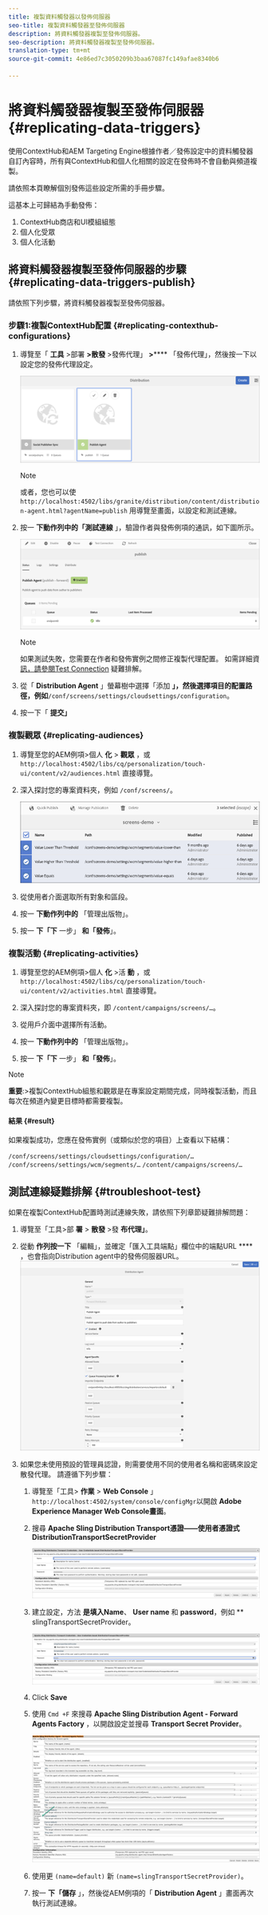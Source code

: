 ```yaml
---
title: 複製資料觸發器以發佈伺服器
seo-title: 複製資料觸發器至發佈伺服器
description: 將資料觸發器複製至發佈伺服器。
seo-description: 將資料觸發器複製至發佈伺服器。
translation-type: tm+mt
source-git-commit: 4e86ed7c3050209b3baa67087fc149afae8340b6

---
```



# 將資料觸發器複製至發佈伺服器 {#replicating-data-triggers}

使用ContextHub和AEM Targeting Engine根據作者／發佈設定中的資料觸發器自訂內容時，所有與ContextHub和個人化相關的設定在發佈時不會自動與頻道複製。

請依照本頁瞭解個別發佈這些設定所需的手冊步驟。

這基本上可歸結為手動發佈：

1. ContextHub商店和UI模組組態
1. 個人化受眾
1. 個人化活動

## 將資料觸發器複製至發佈伺服器的步驟 {#replicating-data-triggers-publish}

請依照下列步驟，將資料觸發器複製至發佈伺服器。

### 步驟1:複製ContextHub配置 {#replicating-contexthub-configurations}

1. 導覽至「 **工具** >部署 **>散發** >發佈代理」 **>****** 「發佈代理」，然後按一下以設定您的發佈代理設定。

   ![image1](/help/user-guide/assets/replicating-triggers/replicating-triggers1.png)

   >[!Note]
   >或者，您也可以使 `http://localhost:4502/libs/granite/distribution/content/distribution-agent.html?agentName=publish` 用導覽至畫面，以設定和測試連線。

1. 按一 **下動作列中的「測試連線** 」，驗證作者與發佈例項的通訊，如下圖所示。

   ![image1](/help/user-guide/assets/replicating-triggers/replicating-triggers2.png)

   >[!Note]
   >如果測試失敗，您需要在作者和發佈實例之間修正複製代理配置。 如需詳細資 [訊，請參閱Test Connection](/help/user-guide/replicating-data-triggers.md#troubleshoot-test) 疑難排解。

1. 從「 **Distribution Agent** 」螢幕樹中選擇「添加 **」，然後選擇項目的配置路徑，例如**`/conf/screens/settings/cloudsettings/configuration`。

1. 按一下「 **提交」**

### 複製觀眾 {#replicating-audiences}

1. 導覽至您的AEM例項>個人 **化** > **觀眾** ，或 `http://localhost:4502/libs/cq/personalization/touch-ui/content/v2/audiences.html` 直接導覽。

1. 深入探討您的專案資料夾，例如 `/conf/screens/`。

   ![image1](/help/user-guide/assets/replicating-triggers/replicating-triggers10.png)

1. 從使用者介面選取所有對象和區段。

1. 按一 **下動作列中的** 「管理出版物」。

1. 按一 **下「下** 一步」 **和「發佈**」。

### 複製活動 {#replicating-activities}

1. 導覽至您的AEM例項>個人 **化** >活 **動** ，或 `http://localhost:4502/libs/cq/personalization/touch-ui/content/v2/activities.html` 直接導覽。

1. 深入探討您的專案資料夾，即 `/content/campaigns/screens/…`。

1. 從用戶介面中選擇所有活動。

1. 按一 **下動作列中的** 「管理出版物」。

1. 按一 **下「下** 一步」 **和「發佈**」。

> [!Note]
> **重要&#x200B;**:>複製ContextHub組態和觀眾是在專案設定期間完成，同時複製活動，而且每次在頻道內變更目標時都需要複製。

#### 結果 {#result}

如果複製成功，您應在發佈實例（或類似於您的項目）上查看以下結構：

`/conf/screens/settings/cloudsettings/configuration/…`
`/conf/screens/settings/wcm/segments/…`
`/content/campaigns/screens/…`

## 測試連線疑難排解 {#troubleshoot-test}

如果在複製ContextHub配置時測試連線失敗，請依照下列章節疑難排解問題：

1. 導覽至「工具>部 **署** > **散發** >發 **布代理」**。

1. 從動 **作列按一下** 「編輯」，並確定「匯入工具端點」欄位中的端點URL **** ，也會指向Distribution agent中的發佈伺服器URL。
   ![image1](/help/user-guide/assets/replicating-triggers/replicating-triggers9.png)

1. 如果您未使用預設的管理員認證，則需要使用不同的使用者名稱和密碼來設定散發代理。
請遵循下列步驟：

   1. 導覽至「工具> **作業** > **Web Console** 」 `http://localhost:4502/system/console/configMgr`以開啟 **Adobe Experience Manager Web Console畫面**。

   1. 搜尋 **Apache Sling Distribution Transport憑證——使用者憑證式DistributionTransportSecretProvider**

      ![image1](/help/user-guide/assets/replicating-triggers/replicating-triggers6.png)

   1. 建立設定，方法 **是填入Name**、 **User name** 和 **password**，例如 ** slingTransportSecretProvider。

      ![image1](/help/user-guide/assets/replicating-triggers/replicating-triggers7.png)

   1. Click **Save**

   1. 使用 `Cmd +F` 來搜尋 **Apache Sling Distribution Agent - Forward Agents Factory** ，以開啟設定並搜尋 **Transport Secret Provider**。

      ![image1](/help/user-guide/assets/replicating-triggers/replicating-triggers8.png)

   1. 使用更 `(name=default)` 新 `(name=slingTransportSecretProvider)`。

   1. 按一 **下「儲存** 」，然後從AEM例項的「 **Distribution Agent** 」畫面再次執行測試連線。
